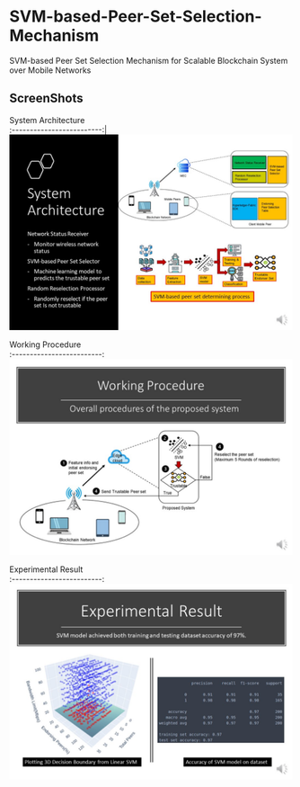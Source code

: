 # SVM-based-Peer-Set-Selection-Mechanism
SVM-based Peer Set Selection Mechanism for Scalable Blockchain  System over Mobile Networks

## ScreenShots
System Architecture                                 
:-------------------------:|
![System Architecture](https://github.com/sithukaungset/SVM-based-Peer-Set-Selection-Mechanism/blob/master/Slide5.JPG)

Working Procedure                      
:-------------------------:
![Working Procedure](https://github.com/sithukaungset/SVM-based-Peer-Set-Selection-Mechanism/blob/master/Slide6.JPG)

Experimental Result                              
:-------------------------:
![Experimental Result](https://github.com/sithukaungset/SVM-based-Peer-Set-Selection-Mechanism/blob/master/Slide8.JPG)

